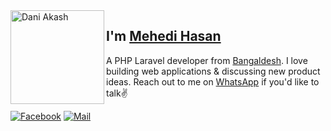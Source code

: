 <img align="left" width="150" height="150" alt="Dani Akash" src="https://sdk.bitmoji.com/render/panel/20052909-102418244176_4-s5-v1.png?transparent=1&palette=1&scale=1"/>

## I'm [Mehedi Hasan][homepage]

A PHP Laravel developer from [Bangaldesh][about-bangladesh]. I love building web applications & discussing new product ideas. Reach out to me on [WhatsApp][whatsapp] if you'd like to talk✌️

[![Facebook](https://img.shields.io/badge/Facebook-1877F2?style=for-the-badge&logo=facebook&logoColor=white)][facebook] [![Mail](https://img.shields.io/badge/Mail-D14836?style=for-the-badge&logo=gmail&logoColor=white)][mail]

</details>

[homepage]: https://github.com/mehedi-x
[facebook]: [https://www.facebook.com/mehedi673]
[whatsapp]: https://wa.me/8801627647776
[mail]: mailto:mehedi0213@gmail.com
[about-bangladesh]: https://www.google.com/search?q=bangladesh
